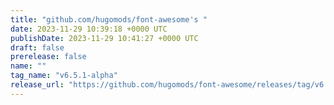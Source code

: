 ```yaml
---
title: "github.com/hugomods/font-awesome's "
date: 2023-11-29 10:39:18 +0000 UTC
publishDate: 2023-11-29 10:41:27 +0000 UTC
draft: false
prerelease: false
name: ""
tag_name: "v6.5.1-alpha"
release_url: "https://github.com/hugomods/font-awesome/releases/tag/v6.5.1-alpha"
---
```



